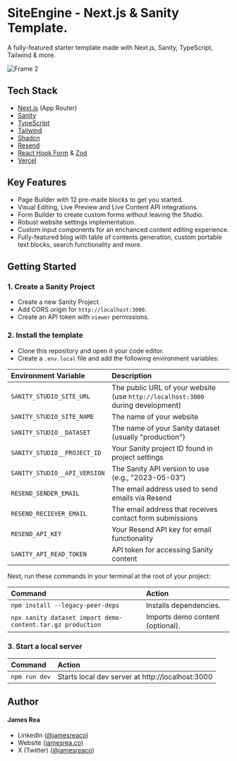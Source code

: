 # SiteEngine - Next.js & Sanity Template.

A fully-featured starter template made with Next.js, Sanity, TypeScript, Tailwind & more.

![Frame 2](https://github.com/user-attachments/assets/ef83c368-8954-4ed3-b370-7025c25e0d99)

## Tech Stack

* [Next.js](https://nextjs.org/) (App Router)
* [Sanity](https://sanity.io/)
* [TypeScript](https://www.typescriptlang.org/)
* [Tailwind](https://tailwindcss.com/)
* [Shadcn](https://ui.shadcn.com/)
* [Resend](https://resend.com/)
* [React Hook Form](https://react-hook-form.com/) & [Zod](https://zod.dev/)
* [Vercel](https://vercel.com/)

## Key Features

* Page Builder with 12 pre-made blocks to get you started.
* Visual Editing, Live Preview and Live Content API integrations.
* Form Builder to create custom forms without leaving the Studio.
* Robust website settings implementation.
* Custom input components for an enchanced content editing experience.
* Fully-featured blog with table of contents generation, custom portable text blocks, search functionality and more.

## Getting Started

### 1. Create a Sanity Project
* Create a new Sanity Project.
* Add CORS origin for `http://localhost:3000`.
* Create an API token with `viewer` permissions.

### 2. Install the template
* Clone this repository and open it your code editor.
* Create a `.env.local` file and add the following environment variables:
  
| Environment Variable | Description                                           |
| :------------------------ | :----------------------------------------------- |
| `SANITY_STUDIO_SITE_URL`| The public URL of your website (use `http://localhost:3000` during development) |
| `SANITY_STUDIO_SITE_NAME`| The name of your website |
| `SANITY_STUDIO__DATASET`| The name of your Sanity dataset (usually "production") |
| `SANITY_STUDIO__PROJECT_ID`| Your Sanity project ID found in project settings |
| `SANITY_STUDIO__API_VERSION`| The Sanity API version to use (e.g., "2023-05-03") |
| `RESEND_SENDER_EMAIL`| The email address used to send emails via Resend |
| `RESEND_RECIEVER_EMAIL`| The email address that receives contact form submissions |
| `RESEND_API_KEY`| Your Resend API key for email functionality |
| `SANITY_API_READ_TOKEN`| API token for accessing Sanity content |

Next, run these commands in your terminal at the root of your project:

| Command                   | Action                                           |
| :------------------------ | :----------------------------------------------- |
| `npm install --legacy-peer-deps`| Installs dependencies.|
| `npx sanity dataset import demo-content.tar.gz production`| Imports demo content (optional).|

### 3. Start a local server

| Command                   | Action                                           |
| :------------------------ | :----------------------------------------------- |
| `npm run dev`| Starts local dev server at http://localhost:3000
 

## Author

#### James Rea

- LinkedIn ([@jamesreaco](https://linkedin.com/in/jamesreaco))
- Website ([jamesrea.co](https://jamesrea.co))
- X (Twitter) ([@jamesreaco](https://x.com/jamesreaco))
